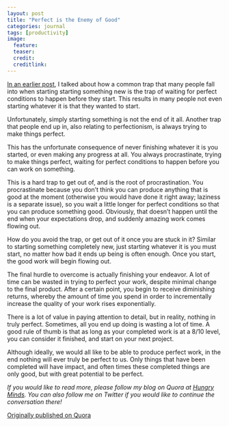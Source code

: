 ```yaml
---
layout: post
title: "Perfect is the Enemy of Good"
categories: journal
tags: [productivity]
image:
  feature:
  teaser:
  credit:
  creditlink:
---
```


<a href="https://hungryminds.quora.com/Avoiding-The-Perfection-Trap">In an earlier post</a>, I talked about how a common trap that many people fall into when starting starting something new is the trap of waiting for perfect conditions to happen before they start. This results in many people not even starting whatever it is that they wanted to start.

Unfortunately, simply starting something is not the end of it all. Another trap that people end up in, also relating to perfectionism, is always trying to make things perfect.

This has the unfortunate consequence of never finishing whatever it is you started, or even making any progress at all. You always procrastinate, trying to make things perfect, waiting for perfect conditions to happen before you can work on something.

This is a hard trap to get out of, and is the root of procrastination. You procrastinate because you don’t think you can produce anything that is good at the moment (otherwise you would have done it right away; laziness is a separate issue), so you wait a little longer for perfect conditions so that you can produce something good. Obviously, that doesn’t happen until the end when your expectations drop, and suddenly amazing work comes flowing out.

How do you avoid the trap, or get out of it once you are stuck in it? Similar to starting something completely new, just starting whatever it is you must start, no matter how bad it ends up being is often enough. Once you start, the good work will begin flowing out.

The final hurdle to overcome is actually finishing your endeavor. A lot of time can be wasted in trying to perfect your work, despite minimal change to the final product. After a certain point, you begin to receive diminishing returns, whereby the amount of time you spend in order to incrementally increase the quality of your work rises exponentially.

There is a lot of value in paying attention to detail, but in reality, nothing in truly perfect. Sometimes, all you end up doing is wasting a lot of time. A good rule of thumb is that as long as your completed work is at a 8/10 level, you can consider it finished, and start on your next project.

Although ideally, we would all like to be able to produce perfect work, in the end nothing will ever truly be perfect to us. Only things that have been completed will have impact, and often times these completed things are only good, but with great potential to be perfect.

*If you would like to read more, please follow my blog on Quora at <a href="https://hungryminds.quora.com/">Hungry Minds</a>. You can also follow me on Twitter if you would like to continue the conversation there!*

<a href="https://hungryminds.quora.com/Where-Do-Ideas-Come-From">Originally published on Quora</a>
